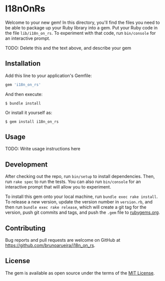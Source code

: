 # I18nOnRs

Welcome to your new gem! In this directory, you'll find the files you need to be able to package up your Ruby library into a gem. Put your Ruby code in the file `lib/i18n_on_rs`. To experiment with that code, run `bin/console` for an interactive prompt.

TODO: Delete this and the text above, and describe your gem

## Installation

Add this line to your application's Gemfile:

```ruby
gem 'i18n_on_rs'
```

And then execute:

    $ bundle install

Or install it yourself as:

    $ gem install i18n_on_rs

## Usage

TODO: Write usage instructions here

## Development

After checking out the repo, run `bin/setup` to install dependencies. Then, run `rake spec` to run the tests. You can also run `bin/console` for an interactive prompt that will allow you to experiment.

To install this gem onto your local machine, run `bundle exec rake install`. To release a new version, update the version number in `version.rb`, and then run `bundle exec rake release`, which will create a git tag for the version, push git commits and tags, and push the `.gem` file to [rubygems.org](https://rubygems.org).

## Contributing

Bug reports and pull requests are welcome on GitHub at https://github.com/brunoarueira/i18n_on_rs.


## License

The gem is available as open source under the terms of the [MIT License](https://opensource.org/licenses/MIT).
